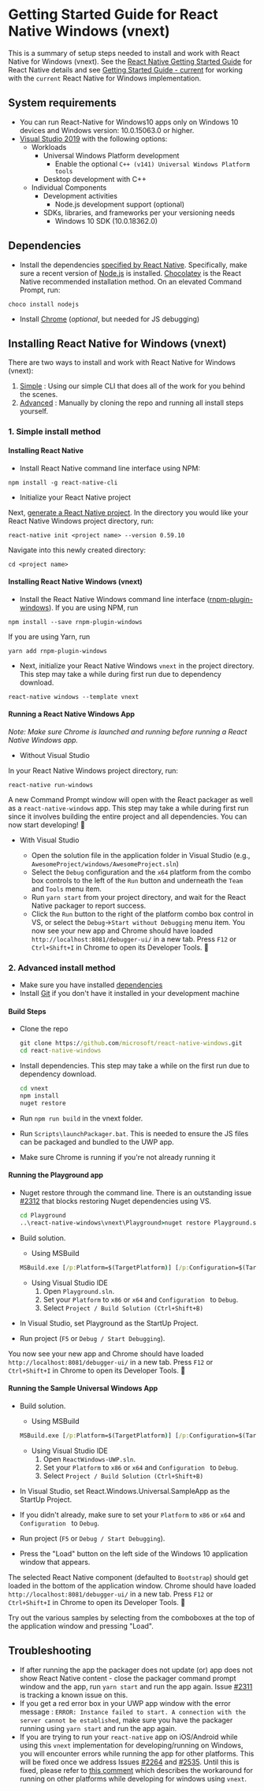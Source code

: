# Getting Started Guide for React Native Windows (vnext)

This is a summary of setup steps needed to install and work with React Native for Windows (vnext). See the [React Native Getting Started Guide](http://facebook.github.io/react-native/docs/getting-started.html) for React Native details and see [Getting Started Guide - current](https://github.com/microsoft/react-native-windows/blob/master/current/docs/GettingStarted.md) for working with the `current` React Native for Windows implementation.

## System requirements
* You can run React-Native for Windows10 apps only on Windows 10 devices and Windows version: 10.0.15063.0 or higher.
* [Visual Studio 2019](https://www.visualstudio.com/downloads) with the following options:
  * Workloads
    * Universal Windows Platform development
      * Enable the optional `C++ (v141) Universal Windows Platform tools`
    * Desktop development with C++
  * Individual Components
    * Development activities
      * Node.js development support (optional)
    * SDKs, libraries, and frameworks per your versioning needs
      * Windows 10 SDK (10.0.18362.0)

## Dependencies
* Install the dependencies [specified by React Native](http://facebook.github.io/react-native/docs/getting-started.html#node-python2-jdk). Specifically, make sure a recent version of [Node.js](https://nodejs.org) is installed. [Chocolatey](https://chocolatey.org/) is the React Native recommended installation method. On an elevated Command Prompt, run:
```
choco install nodejs
```
* Install [Chrome](https://www.google.com/chrome/) (*optional*, but needed for JS debugging)

## Installing React Native for Windows (vnext)
There are two ways to install and work with React Native for Windows (vnext):
1. [Simple](#simple-install-method) : Using our simple CLI that does all of the work for you behind the scenes.
2. [Advanced](#advanced-install-method) : Manually by cloning the repo and running all install steps yourself.

### 1. Simple install method

#### Installing React Native

* Install React Native command line interface using NPM:
```
npm install -g react-native-cli
```
* Initialize your React Native project

Next, [generate a React Native project](http://facebook.github.io/react-native/docs/getting-started.html#creating-a-new-application). In the directory you would like your React Native Windows project directory, run:
```
react-native init <project name> --version 0.59.10
```
Navigate into this newly created directory:
```
cd <project name>
```

#### Installing React Native Windows (vnext)

* Install the React Native Windows command line interface ([rnpm-plugin-windows](https://www.npmjs.com/package/rnpm-plugin-windows)).
If you are using NPM, run
```
npm install --save rnpm-plugin-windows
```
If you are using Yarn, run
```
yarn add rnpm-plugin-windows
```

* Next, initialize your React Native Windows `vnext` in the project directory. This step may take a while during first run due to dependency download.
```
react-native windows --template vnext
```

#### Running a React Native Windows App

*Note: Make sure Chrome is launched and running before running a React Native Windows app.*

- Without Visual Studio

In your React Native Windows project directory, run:
```
react-native run-windows
```
A new Command Prompt window will open with the React packager as well as a `react-native-windows` app. This step may take a while during first run since it involves building the entire project and all dependencies. You can now start developing! :tada:

- With Visual Studio

   - Open the solution file in the application folder in Visual Studio (e.g., `AwesomeProject/windows/AwesomeProject.sln`)
   - Select the `Debug` configuration and the `x64` platform from the combo box controls to the left of the `Run` button and underneath the `Team` and `Tools` menu item.
   - Run `yarn start` from your project directory, and wait for the React Native packager to report success.
   - Click the `Run` button to the right of the platform combo box control in VS, or select the `Debug`->`Start without Debugging` menu item. You now see your new app and Chrome should have loaded `http://localhost:8081/debugger-ui/` in a new tab. Press `F12` or `Ctrl+Shift+I` in Chrome to open its Developer Tools. :tada:


### 2. Advanced install method

- Make sure you have installed [dependencies](#dependencies)
- Install [Git](https://git-scm.com/download/win) if you don't have it installed in your development machine

#### Build Steps
* Clone the repo
    ```cmd
    git clone https://github.com/microsoft/react-native-windows.git
    cd react-native-windows
    ```

* Install dependencies. This step may take a while on the first run due to dependency download.
    ```cmd
    cd vnext
    npm install
    nuget restore
    ```

* Run `npm run build` in the vnext folder.

* Run `Scripts\launchPackager.bat`.	This is needed to ensure the JS files can be packaged and bundled to the UWP app.

* Make sure Chrome is running if you're not already running it

#### Running the Playground app
* Nuget restore through the command line. There is an outstanding issue [#2312](https://github.com/microsoft/react-native-windows/issues/2312) that blocks restoring Nuget dependencies using VS.
    ```cmd
    cd Playground
    ..\react-native-windows\vnext\Playground>nuget restore Playground.sln -PackagesDirectory packages
    ```

* Build solution.
    * Using MSBuild
    ```cmd
    MSBuild.exe [/p:Platform=$(TargetPlatform)] [/p:Configuration=$(TargetConfiguration)]
    ```

    * Using Visual Studio IDE
      1. Open `Playground.sln`.
      2. Set your `Platform` to `x86` or `x64` and `Configuration ` to `Debug`.
      3. Select `Project / Build Solution (Ctrl+Shift+B)`

* In Visual Studio, set Playground as the StartUp Project.

* Run project (`F5` or `Debug / Start Debugging`).

You now see your new app and Chrome should have loaded `http://localhost:8081/debugger-ui/` in a new tab. Press `F12` or `Ctrl+Shift+I` in Chrome to open its Developer Tools. :tada:

#### Running the Sample Universal Windows App
* Build solution.
    * Using MSBuild
    ```cmd
    MSBuild.exe [/p:Platform=$(TargetPlatform)] [/p:Configuration=$(TargetConfiguration)]
    ```

    * Using Visual Studio IDE
      1. Open `ReactWindows-UWP.sln`.
      2. Set your `Platform` to `x86` or `x64` and `Configuration ` to `Debug`.
      3. Select `Project / Build Solution (Ctrl+Shift+B)`


* In Visual Studio, set React.Windows.Universal.SampleApp as the StartUp Project.

* If you didn't already, make sure to set your `Platform` to `x86` or `x64` and `Configuration ` to `Debug`.

* Run project (`F5` or `Debug / Start Debugging`).

* Press the "Load" button on the left side of the Windows 10 application window that appears.

 The selected React Native component (defaulted to `Bootstrap`) should get loaded in the bottom of the application window. Chrome should have loaded `http://localhost:8081/debugger-ui/` in a new tab. Press `F12` or `Ctrl+Shift+I` in Chrome to open its Developer Tools. :tada:

 Try out the various samples by selecting from the comboboxes at the top of the application window and pressing "Load".

## Troubleshooting
* If after running the app the packager does not update (or) app does not show React Native content - close the packager command prompt window and the app, run `yarn start` and run the app again.  Issue [#2311](https://github.com/microsoft/react-native-windows/issues/2311) is tracking a known issue on this.
* If you get a red error box in your UWP app window with the error message : `ERROR: Instance failed to start. A connection with the server cannot be established`, make sure you have the packager running using `yarn start` and run the app again.
* If you are trying to run your `react-native` app on iOS/Android while using this `vnext` implementation for developing/running on Windows, you will encounter errors while running the app for other platforms. This will be fixed once we address Issues [#2264](https://github.com/microsoft/react-native-windows/issues/2264) and [#2535](https://github.com/microsoft/react-native-windows/issues/2535). Until this is fixed, please refer to [this comment](https://github.com/microsoft/react-native-windows/issues/2515#issuecomment-497375198) which describes the workaround for running on other platforms while developing for windows using `vnext`.
